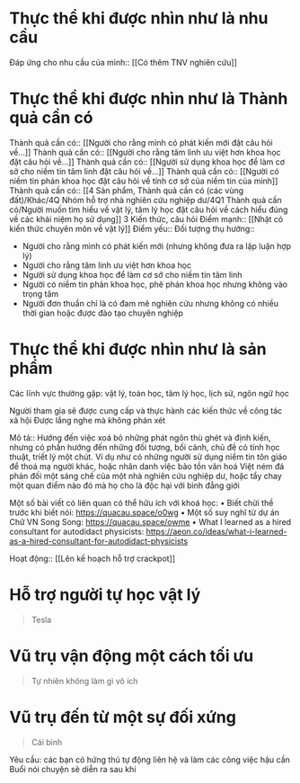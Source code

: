 # Thực thể khi được nhìn như là nhu cầu
Đáp ứng cho nhu cầu của mình:: [[Có thêm TNV nghiên cứu]]

# Thực thể khi được nhìn như là Thành quả cần có
Thành quả cần có:: [[Người cho rằng mình có phát kiến mới đặt câu hỏi về...]]
Thành quả cần có:: [[Người cho rằng tâm linh ưu việt hơn khoa học đặt câu hỏi về...]]
Thành quả cần có:: [[Người sử dụng khoa học để làm cơ sở cho niềm tin tâm linh đặt câu hỏi về...]]
Thành quả cần có:: [[Người có niềm tin phản khoa học đặt câu hỏi về tính cơ sở của niềm tin của mình]]
Thành quả cần có:: [[4 Sản phẩm, Thành quả cần có (các vùng đất)/Khác/4Q Nhóm hỗ trợ nhà nghiên cứu nghiệp dư/4Q1 Thành quả cần có/Người muốn tìm hiểu về vật lý, tâm lý học đặt câu hỏi về cách hiểu đúng về các khái niệm họ sử dụng]]
3 Kiến thức, câu hỏi
Điểm mạnh:: [[Nhật có kiến thức chuyên môn về vật lý]]
Điểm yếu::
Đối tượng thụ hưởng::
- Người cho rằng mình có phát kiến mới (nhưng không đưa ra lập luận hợp lý) 
- Người cho rằng tâm linh ưu việt hơn khoa học
- Người sử dụng khoa học để làm cơ sở cho niềm tin tâm linh
- Người có niềm tin phản khoa học, phê phán khoa học nhưng không vào trọng tâm
- Người đơn thuần chỉ là có đam mê nghiên cứu nhưng không có nhiều thời gian hoặc được đào tạo chuyên nghiệp

# Thực thể khi được nhìn như là sản phẩm

Các lĩnh vực thường gặp: vật lý, toán học, tâm lý học, lịch sử, ngôn ngữ học

Người tham gia sẽ được cung cấp và thực hành các kiến thức về công tác xã hội
Được lắng nghe mà không phán xét

Mô tả:: Hướng đến việc xoá bỏ những phát ngôn thù ghét và định kiến, nhưng có phần hướng đến những đối tượng, bối cảnh, chủ đề có tính học thuật, triết lý một chút. Ví dụ như có những người sử dụng niềm tin tôn giáo để thoá mạ người khác, hoặc nhân danh việc bảo tồn văn hoá Việt ném đá phản đối một sáng chế của một nhà nghiên cứu nghiệp dư, hoặc tẩy chay một quan điểm nào đó mà họ cho là độc hại với bình đẳng giới

Một số bài viết có liên quan có thể hữu ích với khoá học:
• Biết chửi thề trước khi biết nói: https://quacau.space/o0wg
• Một số suy nghĩ từ dự án Chữ VN Song Song: https://quacau.space/owme
• What I learned as a hired consultant for autodidact physicists: https://aeon.co/ideas/what-i-learned-as-a-hired-consultant-for-autodidact-physicists

Hoạt động:: [[Lên kế hoạch hỗ trợ crackpot]]
# Hỗ trợ người tự học vật lý
>Tesla

# Vũ trụ vận động một cách tối ưu
> Tự nhiên không làm gì vô ích

# Vũ trụ đến từ một sự đối xứng
>Cái bình


Yêu cầu: các bạn có hứng thú tự động liên hệ và làm các công việc hậu cần
Buổi nói chuyện sẽ diễn ra sau khi 
